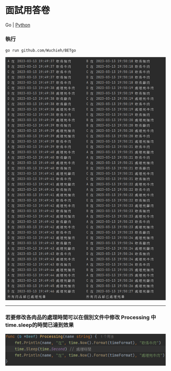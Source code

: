 # 面試用答卷

Go | [Python](https://github.com/Wuchieh/BETpy)

### 執行
```shell
go run github.com/Wuchieh/BETgo
```

![image01.png](images/image01.png)

<hr/>

### 若要修改各肉品的處理時間可以在個別文件中修改 Processing 中time.sleep的時間已達到效果
![image02.png](images/image02.png)
